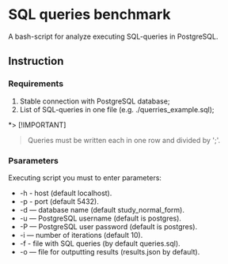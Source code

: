 # SQL queries benchmark

A bash-script for analyze executing SQL-queries in PostgreSQL.

## Instruction

###  Requirements

1. Stable connection with PostgreSQL database;
2. List of SQL-queries in one file (e.g. ./querries_example.sql);

*> [!IMPORTANT]
> Queries must be written each in one row and divided by ';'.

### Psarameters

Executing script you must to enter parameters:
- -h - host (default localhost).
- -p - port (default 5432).
- -d — database name (default study_normal_form).
- -u — PostgreSQL username (default is postgres).
- -P — PostgreSQL user password (default is postgres).
- -i — number of iterations (default 10).
- -f - file with SQL queries (by default queries.sql).
- -o — file for outputting results (results.json by default).
